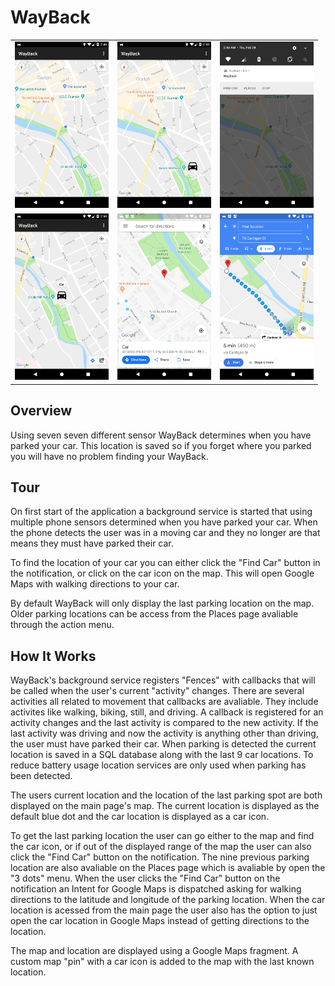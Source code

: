 # WayBack
<div style="text-align: center">
    <table>
        <tr>
            <td style="text-align: center">
                <img src="https://github.com/BrennanGambling/brennangambling-portfolio/blob/master/wayback/assets/screenshots/map_base.png?raw=true" width="150"/>
            </td>            
            <td style="text-align: center">
                <img src="https://github.com/BrennanGambling/brennangambling-portfolio/blob/master/wayback/assets/screenshots/map_center_location.png?raw=true" width="150"/>
            </td>  
            <td style="text-align: center">
                <img src="https://github.com/BrennanGambling/brennangambling-portfolio/blob/master/wayback/assets/screenshots/notification.png?raw=true" width="150"/>
            </td>   
        </tr>
        <tr>
            <td style="text-align: center">
                <img src="https://github.com/BrennanGambling/brennangambling-portfolio/blob/master/wayback/assets/screenshots/map_center_car.png?raw=true" width="150"/>
            </td>
            <td style="text-align: center">
                <img src="https://github.com/BrennanGambling/brennangambling-portfolio/blob/master/wayback/assets/screenshots/on_maps.png?raw=true" width="150"/>
            </td>
            <td style="text-align: center">
                <img src="https://github.com/BrennanGambling/brennangambling-portfolio/blob/master/wayback/assets/screenshots/directions.png?raw=true" width="150"/>
            </td>
        </tr>
    </table>
</div>

## Overview
Using seven seven different sensor WayBack determines when you have parked your car.
This location is saved so if you forget where you parked you will have no problem finding your WayBack.

## Tour
On first start of the application a background service is started that using multiple phone sensors determined when you have parked your car.
When the phone detects the user was in a moving car and they no longer are that means they must have parked their car.


To find the location of your car you can either click the "Find Car" button in the notification, or click on the car icon on the map.
This will open Google Maps with walking directions to your car.


By default WayBack will only display the last parking location on the map.
Older parking locations can be access from the Places page avaliable through the action menu.

## How It Works
WayBack's background service registers "Fences" with callbacks that will be called when the user's current "activity" changes.
There are several activities all related to movement that callbacks are avaliable.
They include activites like walking, biking, still, and driving.
A callback is registered for an activity changes and the last activity is compared to the new activity.
If the last activity was driving and now the activity is anything other than driving, the user must have parked their car.
When parking is detected the current location is saved in a SQL database along with the last 9 car locations.
To reduce battery usage location services are only used when parking has been detected.


The users current location and the location of the last parking spot are both displayed on the main page's map.
The current location is displayed as the default blue dot and the car location is displayed as a car icon.


To get the last parking location the user can go either to the map and find the car icon, or if out of the displayed range of the map the user can also click the "Find Car" button on the notification.
The nine previous parking location are also avaliable on the Places page which is avaliable by open the "3 dots" menu.
When the user clicks the "Find Car" button on the notification an Intent for Google Maps is dispatched asking for walking directions to the latitude and longitude of the parking location.
When the car location is acessed from the main page the user also has the option to just open the car location in Google Maps instead of getting directions to the location.


The map and location are displayed using a Google Maps fragment.
A custom map "pin" with a car icon is added to the map with the last known location.